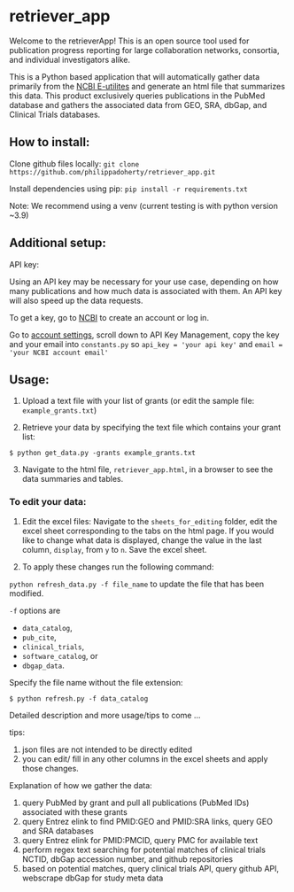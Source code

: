 # retriever_app
Welcome to the retrieverApp! This is an open source tool used for publication progress reporting for large collaboration networks, consortia, and individual investigators alike.

This is a Python based application that will automatically gather data primarily from the [NCBI E-utilites](https://www.ncbi.nlm.nih.gov/books/NBK25497/#chapter2.Usage_Guidelines_and_Requiremen) and generate an html file that summarizes this data. This product exclusively queries publications in the PubMed database and gathers the associated data from GEO, SRA, dbGap, and Clinical Trials databases. 

## How to install:
Clone github files locally: `git clone https://github.com/philippadoherty/retriever_app.git`

Install dependencies using pip: `pip install -r requirements.txt`

Note: We recommend using a venv (current testing is with python version ~3.9)

## Additional setup:
API key:

Using an API key may be necessary for your use case, depending on how many publications and how much data is associated with them. An API key will also speed up the data requests. 

To get a key, go to [NCBI](https://account.ncbi.nlm.nih.gov) to create an account or log in.

Go to [account settings](https://account.ncbi.nlm.nih.gov/settings/), scroll down to API Key Management, copy the key and your email into `constants.py` so `api_key = 'your api key'` and `email = 'your NCBI account email'`


## Usage:
1. Upload a text file with your list of grants (or edit the sample file: `example_grants.txt`)

2. Retrieve your data by specifying the text file which contains your grant list: 

```
$ python get_data.py -grants example_grants.txt
```

3. Navigate to the html file, `retriever_app.html`, in a browser to see the data summaries and tables.

### To edit your data:

1. Edit the excel files: Navigate to the `sheets_for_editing` folder, edit the excel sheet corresponding to the tabs on the html page. If you would like to change what data is displayed, change the value in the last column, `display`, from `y` to `n`. Save the excel sheet.

2. To apply these changes run the following command: 

`python refresh_data.py -f file_name` to update the file that has been modified.

`-f` options are 
* `data_catalog`, 
* `pub_cite`, 
* `clinical_trials`, 
* `software_catalog`, or 
* `dbgap_data`. 

Specify the file name without the file extension: 
```
$ python refresh.py -f data_catalog
```


Detailed description and more usage/tips to come ...

tips: 
1. json files are not intended to be directly edited
2. you can edit/ fill in any other columns in the excel sheets and apply those changes.


Explanation of how we gather the data:
1. query PubMed by grant and pull all publications (PubMed IDs) associated with these grants
2. query Entrez elink to find PMID:GEO and PMID:SRA links, query GEO and SRA databases
3. query Entrez elink for PMID:PMCID, query PMC for available text
4. perform regex text searching for potential matches of clinical trials NCTID, dbGap accession number, and github repositories
5. based on potential matches, query clinical trials API, query github API, webscrape dbGap for study meta data





